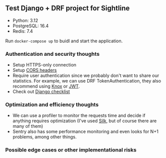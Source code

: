 ## Test Django + DRF project for Sightline
- Python: 3.12
- PostgreSQL: 16.4 
- Redis: 7.4

Run `docker-compose up` to buidl and start the application. 

### Authentication and security thoughts

- Setup HTTPS-only connection
- Setup [CORS headers](https://pypi.org/project/django-cors-headers/)
- Require user authentication since we probably don't want to share our statistics. 
For example, we can use DRF TokenAuthentication, they also recommend using
[Knox](https://github.com/jazzband/django-rest-knox) or [JWT](https://pypi.org/project/djangorestframework-simplejwt/).
- Check out [Django checklist](https://docs.djangoproject.com/en/5.1/howto/deployment/checklist/)

### Optimization and efficiency thoughts

- We can use a profiler to monitor the requests time and decide if anything requires optimization
(I've used [Silk](https://github.com/jazzband/django-silk), but of course there are many of them)
- Sentry also has some performance monitoring and even looks for N+1 problems, among other things.

### Possible edge cases or other implementational risks
